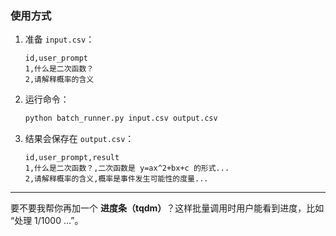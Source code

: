 

### 使用方式

1. 准备 `input.csv`：

   ```
   id,user_prompt
   1,什么是二次函数？
   2,请解释概率的含义
   ```

2. 运行命令：

   ```bash
   python batch_runner.py input.csv output.csv
   ```

3. 结果会保存在 `output.csv`：

   ```
   id,user_prompt,result
   1,什么是二次函数？,二次函数是 y=ax^2+bx+c 的形式...
   2,请解释概率的含义,概率是事件发生可能性的度量...
   ```

---

要不要我帮你再加一个 **进度条（tqdm）**？这样批量调用时用户能看到进度，比如 “处理 1/1000 …”。
